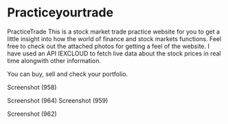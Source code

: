 # Practiceyourtrade
PracticeTrade This is a stock market trade practice website for you to get a little insight into how the world of finance and stock markets functions. Feel free to check out the attached photos for getting a feel of the website. I have used an API IEXCLOUD to fetch live data about the stock prices in real time alongwith other information.

You can buy, sell and check your portfolio.

Screenshot (958)

Screenshot (964) Screenshot (959)

Screenshot (962)

